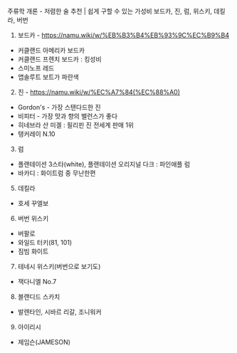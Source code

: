 주류학 개론 - 저렴한 술 추천 | 쉽게 구할 수 있는 가성비 
보드카, 진, 럼, 위스키, 데킬라, 버번

1. 보드카 - https://namu.wiki/w/%EB%B3%B4%EB%93%9C%EC%B9%B4
  - 커클랜드 아메리카 보드카
  - 커클랜드 프렌치 보드카 : 킹성비
  - 스미노프 레드
  - 앱솔루트 보트가 파란색
2. 진 - https://namu.wiki/w/%EC%A7%84(%EC%88%A0)
  - Gordon's - 가장 스탠다드한 진
  - 비피터 - 가장 맛과 향의 밸런스가 좋다
  - 히네브라 산 미겔 : 필리핀 진 전세계 판매 1위
  - 탱커레이 N.10
3. 럼
  - 플랜테이션 3스타(white), 플랜테이션 오리지널 다크 : 파인애플 럼
  - 바카디 : 화이트럼 중 무난한편
5. 데킬라
  - 호세 꾸엘보
6. 버번 위스키
  - 버팔로
  - 와일드 터키(81, 101)
  - 짐빔 화이트
7. 테네시 위스키(버번으로 보기도) 
  - 잭다니엘 No.7
8. 블랜디드 스카치
  - 발렌타인, 시바르 리갈, 조니워커
9. 아이리시
  - 제임슨(JAMESON)